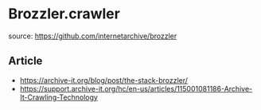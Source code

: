 # Brozzler.crawler
source: https://github.com/internetarchive/brozzler

## Article
- https://archive-it.org/blog/post/the-stack-brozzler/
- https://support.archive-it.org/hc/en-us/articles/115001081186-Archive-It-Crawling-Technology

